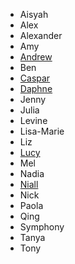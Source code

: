 * Aisyah
* Alex
* Alexander
* Amy
* [Andrew](https://github.com/drewylui/code-sydney)
* Ben
* [Caspar](https://github.com/caspark/codesydney-js)
* [Daphne](https://github.com/daphnechong/javascript-course)
* Jenny
* Julia
* Levine
* Lisa-Marie
* Liz
* [Lucy](https://github.com/lbain/code-sydney-work)
* Mel
* Nadia
* [Niall](https://github.com/NiallConnaughton/js-course)
* Nick
* Paola
* Qing
* Symphony
* Tanya
* Tony